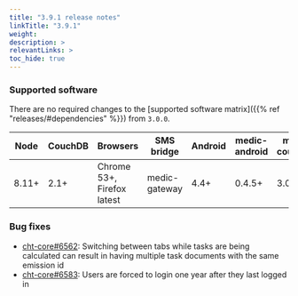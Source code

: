 ```yaml
---
title: "3.9.1 release notes"
linkTitle: "3.9.1"
weight:
description: >
relevantLinks: >
toc_hide: true
---
```


### Supported software

There are no required changes to the [supported software matrix]({{% ref "releases/#dependencies" %}})
 from `3.0.0`.

| Node | CouchDB | Browsers | SMS bridge | Android | medic-android | medic-couch2pg |
|----|----|----|----|----|----|---|
| 8.11+ | 2.1+ | Chrome 53+, Firefox latest | medic-gateway | 4.4+ | 0.4.5+ | 3.0+ |

### Bug fixes

- [cht-core#6562](https://github.com/medic/cht-core/issues/6562): Switching between tabs while tasks are being calculated can result in having multiple task documents with the same emission id
- [cht-core#6583](https://github.com/medic/cht-core/issues/6583): Users are forced to login one year after they last logged in
